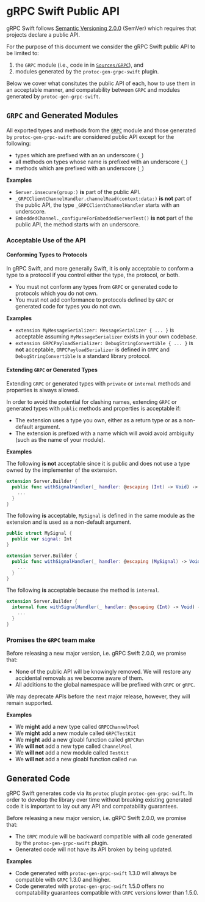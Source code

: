 # gRPC Swift Public API

gRPC Swift follows [Semantic Versioning 2.0.0][semver] (SemVer) which requires
that projects declare a public API.

For the purpose of this document we consider the gRPC Swift public API to be
limited to:

1. the `GRPC` module (i.e., code in in [`Sources/GRPC`](../Sources/GRPC)), and
1. modules generated by the `protoc-gen-grpc-swift` plugin.

Below we cover what consitutes the public API of each, how to use them in an
acceptable manner, and compatability between `GRPC` and modules generated by
`protoc-gen-grpc-swift`.

## `GRPC` and Generated Modules

All exported types and methods from the [`GRPC`](../Sources/GRPC) module and those
generated by `protoc-gen-grpc-swift` are considered public API except for the
following:

- types which are prefixed with an an underscore (`_`)
- all methods on types whose name is prefixed with an underscore (`_`)
- methods which are prefixed with an underscore (`_`)

**Examples**

- `Server.insecure(group:)` **is** part of the public API.
- `_GRPCClientChannelHandler.channelRead(context:data:)` **is not** part of the
  public API, the type `_GRPCClientChannelHandler` starts with an underscore.
- `EmbeddedChannel._configureForEmbeddedServerTest()` **is not** part of the
  public API, the method starts with an underscore.

### Acceptable Use of the API

#### Conforming Types to Protocols

In gRPC Swift, and more generally Swift, it is only acceptable to conform a type
to a protocol if you control either the type, the protocol, or both.

- You must not conform any types from `GRPC` or generated code to protocols
  which you do not own.
- You must not add conformance to protocols defined by `GRPC` or generated
  code for types you do not own.

**Examples**

- `extension MyMessageSerializer: MessageSerializer { ... }` is acceptable
  assuming `MyMessageSerializer` exists in your own codebase.
- `extension GRPCPayloadSerializer: DebugStringConvertible { ... }` is **not**
  acceptable, `GRPCPayloadSerializer` is defined in `GRPC` and
  `DebugStringConvertible` is a standard library protocol.

#### Extending `GRPC` or Generated Types

Extending `GRPC` or generated types with `private` or `internal` methods and
properties is always allowed.

In order to avoid the potential for clashing names, extending `GRPC` or
generated types with `public` methods and properties is acceptable if:

- The extension uses a type you own, either as a return type or as a non-default
  argument.
- The extension is prefixed with a name which will avoid avoid ambiguity (such
  as the name of your module).

**Examples**

The following **is not** acceptable since it is public and does not use a type
owned by the implementer of the extension.

```swift
extension Server.Builder {
  public func withSignalHandler(_ handler: @escaping (Int) -> Void) -> Self {
    ...
  }
}
```

The following **is** acceptable, `MySignal` is defined in the same module as the
extension and is used as a non-default argument.

```swift
public struct MySignal {
  public var signal: Int
}

extension Server.Builder {
  public func withSignalHandler(_ handler: @escaping (MySignal) -> Void) -> Self {
    ...
  }
}
```

The following **is** acceptable because the method is `internal`.

```swift
extension Server.Builder {
  internal func withSignalHandler(_ handler: @escaping (Int) -> Void) -> Self {
    ...
  }
}
```

### Promises the `GRPC` team make

Before releasing a new major version, i.e. gRPC Swift 2.0.0, we promise that:

- None of the public API will be knowingly removed. We will restore any
  accidental removals as we become aware of them.
- All additions to the global namespace will be prefixed with `GRPC` or `gRPC`.

We may deprecate APIs before the next major release, however, they will remain
supported.

**Examples**

- We **might** add a new type called `GRPCChannelPool`
- We **might** add a new module called `GRPCTestKit`
- We **might** add a new gloabl function called `gRPCRun`
- We **will not** add a new type called `ChannelPool`
- We **will not** add a new module called `TestKit`
- We **will not** add a new gloabl function called `run`

## Generated Code

gRPC Swift generates code via its `protoc` plugin `protoc-gen-grpc-swift`.
In order to develop the library over time without breaking existing generated
code it is important to lay out any API and compatability guarantees.

Before releasing a new major version, i.e. gRPC Swift 2.0.0, we promise that:

- The `GRPC` module will be backward compatible with all code generated by
  the `protoc-gen-grpc-swift` plugin.
- Generated code will not have its API broken by being updated.

**Examples**

- Code generated with `protoc-gen-grpc-swift` 1.3.0 will always be compatible
  with `GRPC` 1.3.0 and higher.
- Code generated with `protoc-gen-grpc-swift` 1.5.0 offers no compatability
  guarantees compatible with `GRPC` versions lower than 1.5.0.

[semver]: https://semver.org/spec/v2.0.0.html
